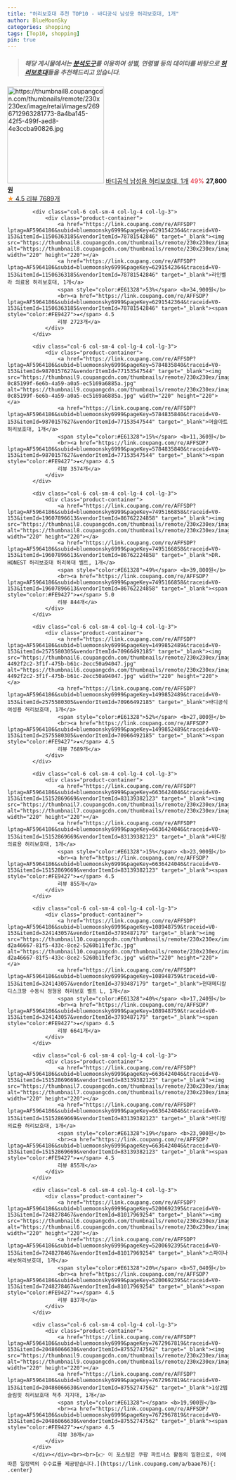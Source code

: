 ```yaml
---
title: "허리보호대 추천 TOP10 - 바디공식 남성용 허리보호대, 1개"
author: BlueMoonSky
categories: shopping
tags: [Top10, shopping]
pin: true
---
```


> ##### 해당 게시물에서는 [**분석도구**](https://itemscout.io/)를 이용하여 **성별**, **연령별** 등의 데이터를 바탕으로 [**허리보호대**](https://link.coupang.com/a/baae76)들을 추천해드리고 있습니다.
<div class="container"><div class="row">
            <div class="col-6 col-sm-4 col-lg-4 col-lg-3">
                <div class="product-container">
                    <a href="https://link.coupang.com/re/AFFSDP?lptag=AF5964186&subid=bluemoonsky6999&pageKey=1499852489&traceid=V0-153&itemId=18840231684&vendorItemId=70966492029" target="_blank"><img src="https://thumbnail8.coupangcdn.com/thumbnails/remote/230x230ex/image/retail/images/2696712963281773-8a4ba145-42f5-499f-aed8-4e3ccba90826.jpg" alt="https://thumbnail8.coupangcdn.com/thumbnails/remote/230x230ex/image/retail/images/2696712963281773-8a4ba145-42f5-499f-aed8-4e3ccba90826.jpg" width="220" height="220"></a>
                    <a href="https://link.coupang.com/re/AFFSDP?lptag=AF5964186&subid=bluemoonsky6999&pageKey=1499852489&traceid=V0-153&itemId=18840231684&vendorItemId=70966492029" target="_blank">바디공식 남성용 허리보호대, 1개</a>
                    <span style="color:#E61328">49%</span> <b>27,800원</b>
                    <br><a href="https://link.coupang.com/re/AFFSDP?lptag=AF5964186&subid=bluemoonsky6999&pageKey=1499852489&traceid=V0-153&itemId=18840231684&vendorItemId=70966492029" target="_blank"><span style="color:#FE9427">★</span> 4.5
                    리뷰 7689개</a>
                </div>
            </div>
            
            <div class="col-6 col-sm-4 col-lg-4 col-lg-3">
                <div class="product-container">
                    <a href="https://link.coupang.com/re/AFFSDP?lptag=AF5964186&subid=bluemoonsky6999&pageKey=6291542364&traceid=V0-153&itemId=11506363185&vendorItemId=78781542846" target="_blank"><img src="https://thumbnail8.coupangcdn.com/thumbnails/remote/230x230ex/image/vendor_inventory/92f8/f73f17c80cff46366e8c74d4a5ef2bbdd0545bfe799f22aa6fc3379e94d6.jpg" alt="https://thumbnail8.coupangcdn.com/thumbnails/remote/230x230ex/image/vendor_inventory/92f8/f73f17c80cff46366e8c74d4a5ef2bbdd0545bfe799f22aa6fc3379e94d6.jpg" width="220" height="220"></a>
                    <a href="https://link.coupang.com/re/AFFSDP?lptag=AF5964186&subid=bluemoonsky6999&pageKey=6291542364&traceid=V0-153&itemId=11506363185&vendorItemId=78781542846" target="_blank">라인벨라 의료용 허리보호대, 1개</a>
                    <span style="color:#E61328">53%</span> <b>34,900원</b>
                    <br><a href="https://link.coupang.com/re/AFFSDP?lptag=AF5964186&subid=bluemoonsky6999&pageKey=6291542364&traceid=V0-153&itemId=11506363185&vendorItemId=78781542846" target="_blank"><span style="color:#FE9427">★</span> 4.5
                    리뷰 2723개</a>
                </div>
            </div>
            
            <div class="col-6 col-sm-4 col-lg-4 col-lg-3">
                <div class="product-container">
                    <a href="https://link.coupang.com/re/AFFSDP?lptag=AF5964186&subid=bluemoonsky6999&pageKey=5784835840&traceid=V0-153&itemId=9870157627&vendorItemId=77153547544" target="_blank"><img src="https://thumbnail9.coupangcdn.com/thumbnails/remote/230x230ex/image/retail/images/6162382043560852-0c85199f-6e6b-4a59-a0a5-ec5169a6885a.jpg" alt="https://thumbnail9.coupangcdn.com/thumbnails/remote/230x230ex/image/retail/images/6162382043560852-0c85199f-6e6b-4a59-a0a5-ec5169a6885a.jpg" width="220" height="220"></a>
                    <a href="https://link.coupang.com/re/AFFSDP?lptag=AF5964186&subid=bluemoonsky6999&pageKey=5784835840&traceid=V0-153&itemId=9870157627&vendorItemId=77153547544" target="_blank">머슬아트 허리보호대, 1개</a>
                    <span style="color:#E61328">15%</span> <b>11,360원</b>
                    <br><a href="https://link.coupang.com/re/AFFSDP?lptag=AF5964186&subid=bluemoonsky6999&pageKey=5784835840&traceid=V0-153&itemId=9870157627&vendorItemId=77153547544" target="_blank"><span style="color:#FE9427">★</span> 4.5
                    리뷰 3574개</a>
                </div>
            </div>
            
            <div class="col-6 col-sm-4 col-lg-4 col-lg-3">
                <div class="product-container">
                    <a href="https://link.coupang.com/re/AFFSDP?lptag=AF5964186&subid=bluemoonsky6999&pageKey=7495166858&traceid=V0-153&itemId=19607896613&vendorItemId=86762224858" target="_blank"><img src="https://thumbnail8.coupangcdn.com/thumbnails/remote/230x230ex/image/vendor_inventory/0fa2/d56f43f316e9e814aec6c454f4119c26d4ca8287f34543860afc2cd86f1f.jpg" alt="https://thumbnail8.coupangcdn.com/thumbnails/remote/230x230ex/image/vendor_inventory/0fa2/d56f43f316e9e814aec6c454f4119c26d4ca8287f34543860afc2cd86f1f.jpg" width="220" height="220"></a>
                    <a href="https://link.coupang.com/re/AFFSDP?lptag=AF5964186&subid=bluemoonsky6999&pageKey=7495166858&traceid=V0-153&itemId=19607896613&vendorItemId=86762224858" target="_blank">DR. HONEST 허리보호대 허리복대 벨트, 1개</a>
                    <span style="color:#E61328">49%</span> <b>39,800원</b>
                    <br><a href="https://link.coupang.com/re/AFFSDP?lptag=AF5964186&subid=bluemoonsky6999&pageKey=7495166858&traceid=V0-153&itemId=19607896613&vendorItemId=86762224858" target="_blank"><span style="color:#FE9427">★</span> 5.0
                    리뷰 844개</a>
                </div>
            </div>
            
            <div class="col-6 col-sm-4 col-lg-4 col-lg-3">
                <div class="product-container">
                    <a href="https://link.coupang.com/re/AFFSDP?lptag=AF5964186&subid=bluemoonsky6999&pageKey=1499852489&traceid=V0-153&itemId=2575580305&vendorItemId=70966492185" target="_blank"><img src="https://thumbnail6.coupangcdn.com/thumbnails/remote/230x230ex/image/retail/images/4517803960478523-4492f2c2-3f1f-475b-b61c-2ecc50a94047.jpg" alt="https://thumbnail6.coupangcdn.com/thumbnails/remote/230x230ex/image/retail/images/4517803960478523-4492f2c2-3f1f-475b-b61c-2ecc50a94047.jpg" width="220" height="220"></a>
                    <a href="https://link.coupang.com/re/AFFSDP?lptag=AF5964186&subid=bluemoonsky6999&pageKey=1499852489&traceid=V0-153&itemId=2575580305&vendorItemId=70966492185" target="_blank">바디공식 여성용 허리보호대, 1개</a>
                    <span style="color:#E61328">52%</span> <b>27,800원</b>
                    <br><a href="https://link.coupang.com/re/AFFSDP?lptag=AF5964186&subid=bluemoonsky6999&pageKey=1499852489&traceid=V0-153&itemId=2575580305&vendorItemId=70966492185" target="_blank"><span style="color:#FE9427">★</span> 4.5
                    리뷰 7689개</a>
                </div>
            </div>
            
            <div class="col-6 col-sm-4 col-lg-4 col-lg-3">
                <div class="product-container">
                    <a href="https://link.coupang.com/re/AFFSDP?lptag=AF5964186&subid=bluemoonsky6999&pageKey=6636424046&traceid=V0-153&itemId=15152869669&vendorItemId=83139382123" target="_blank"><img src="https://thumbnail7.coupangcdn.com/thumbnails/remote/230x230ex/image/vendor_inventory/96cf/d4b1b25b859857034ec9f89eef167ca863b913b706c39e70bf2c8aa75f63.jpg" alt="https://thumbnail7.coupangcdn.com/thumbnails/remote/230x230ex/image/vendor_inventory/96cf/d4b1b25b859857034ec9f89eef167ca863b913b706c39e70bf2c8aa75f63.jpg" width="220" height="220"></a>
                    <a href="https://link.coupang.com/re/AFFSDP?lptag=AF5964186&subid=bluemoonsky6999&pageKey=6636424046&traceid=V0-153&itemId=15152869669&vendorItemId=83139382123" target="_blank">바디랑 의료용 허리보호대, 1개</a>
                    <span style="color:#E61328">15%</span> <b>23,900원</b>
                    <br><a href="https://link.coupang.com/re/AFFSDP?lptag=AF5964186&subid=bluemoonsky6999&pageKey=6636424046&traceid=V0-153&itemId=15152869669&vendorItemId=83139382123" target="_blank"><span style="color:#FE9427">★</span> 4.5
                    리뷰 855개</a>
                </div>
            </div>
            
            <div class="col-6 col-sm-4 col-lg-4 col-lg-3">
                <div class="product-container">
                    <a href="https://link.coupang.com/re/AFFSDP?lptag=AF5964186&subid=bluemoonsky6999&pageKey=108948759&traceid=V0-153&itemId=324143057&vendorItemId=3793487179" target="_blank"><img src="https://thumbnail10.coupangcdn.com/thumbnails/remote/230x230ex/image/retail/images/4266919419655764-d2a46667-81f5-433c-8ce2-5260b11fef3c.jpg" alt="https://thumbnail10.coupangcdn.com/thumbnails/remote/230x230ex/image/retail/images/4266919419655764-d2a46667-81f5-433c-8ce2-5260b11fef3c.jpg" width="220" height="220"></a>
                    <a href="https://link.coupang.com/re/AFFSDP?lptag=AF5964186&subid=bluemoonsky6999&pageKey=108948759&traceid=V0-153&itemId=324143057&vendorItemId=3793487179" target="_blank">현대메디칼 디스크팡 수동식 정형용 허리보호 벨트 L, 1개</a>
                    <span style="color:#E61328">40%</span> <b>17,240원</b>
                    <br><a href="https://link.coupang.com/re/AFFSDP?lptag=AF5964186&subid=bluemoonsky6999&pageKey=108948759&traceid=V0-153&itemId=324143057&vendorItemId=3793487179" target="_blank"><span style="color:#FE9427">★</span> 4.5
                    리뷰 6641개</a>
                </div>
            </div>
            
            <div class="col-6 col-sm-4 col-lg-4 col-lg-3">
                <div class="product-container">
                    <a href="https://link.coupang.com/re/AFFSDP?lptag=AF5964186&subid=bluemoonsky6999&pageKey=6636424046&traceid=V0-153&itemId=15152869669&vendorItemId=83139382123" target="_blank"><img src="https://thumbnail7.coupangcdn.com/thumbnails/remote/230x230ex/image/vendor_inventory/96cf/d4b1b25b859857034ec9f89eef167ca863b913b706c39e70bf2c8aa75f63.jpg" alt="https://thumbnail7.coupangcdn.com/thumbnails/remote/230x230ex/image/vendor_inventory/96cf/d4b1b25b859857034ec9f89eef167ca863b913b706c39e70bf2c8aa75f63.jpg" width="220" height="220"></a>
                    <a href="https://link.coupang.com/re/AFFSDP?lptag=AF5964186&subid=bluemoonsky6999&pageKey=6636424046&traceid=V0-153&itemId=15152869669&vendorItemId=83139382123" target="_blank">바디랑 의료용 허리보호대, 1개</a>
                    <span style="color:#E61328">19%</span> <b>23,900원</b>
                    <br><a href="https://link.coupang.com/re/AFFSDP?lptag=AF5964186&subid=bluemoonsky6999&pageKey=6636424046&traceid=V0-153&itemId=15152869669&vendorItemId=83139382123" target="_blank"><span style="color:#FE9427">★</span> 4.5
                    리뷰 855개</a>
                </div>
            </div>
            
            <div class="col-6 col-sm-4 col-lg-4 col-lg-3">
                <div class="product-container">
                    <a href="https://link.coupang.com/re/AFFSDP?lptag=AF5964186&subid=bluemoonsky6999&pageKey=5200692395&traceid=V0-153&itemId=7248278467&vendorItemId=81017969254" target="_blank"><img src="https://thumbnail6.coupangcdn.com/thumbnails/remote/230x230ex/image/vendor_inventory/36ab/28d4fc5478cd479938554bec4130d18073d8abb98cc1e19cc69b6b254539.jpg" alt="https://thumbnail6.coupangcdn.com/thumbnails/remote/230x230ex/image/vendor_inventory/36ab/28d4fc5478cd479938554bec4130d18073d8abb98cc1e19cc69b6b254539.jpg" width="220" height="220"></a>
                    <a href="https://link.coupang.com/re/AFFSDP?lptag=AF5964186&subid=bluemoonsky6999&pageKey=5200692395&traceid=V0-153&itemId=7248278467&vendorItemId=81017969254" target="_blank">스파이나써보허리보호대, 1개</a>
                    <span style="color:#E61328">20%</span> <b>57,040원</b>
                    <br><a href="https://link.coupang.com/re/AFFSDP?lptag=AF5964186&subid=bluemoonsky6999&pageKey=5200692395&traceid=V0-153&itemId=7248278467&vendorItemId=81017969254" target="_blank"><span style="color:#FE9427">★</span> 4.5
                    리뷰 837개</a>
                </div>
            </div>
            
            <div class="col-6 col-sm-4 col-lg-4 col-lg-3">
                <div class="product-container">
                    <a href="https://link.coupang.com/re/AFFSDP?lptag=AF5964186&subid=bluemoonsky6999&pageKey=7672967819&traceid=V0-153&itemId=20486066630&vendorItemId=87552747562" target="_blank"><img src="https://thumbnail9.coupangcdn.com/thumbnails/remote/230x230ex/image/vendor_inventory/a154/4e63c565723f1e01e5f6ea08e38a0e4eb801115398a31a7563bbee4d8fe6.jpg" alt="https://thumbnail9.coupangcdn.com/thumbnails/remote/230x230ex/image/vendor_inventory/a154/4e63c565723f1e01e5f6ea08e38a0e4eb801115398a31a7563bbee4d8fe6.jpg" width="220" height="220"></a>
                    <a href="https://link.coupang.com/re/AFFSDP?lptag=AF5964186&subid=bluemoonsky6999&pageKey=7672967819&traceid=V0-153&itemId=20486066630&vendorItemId=87552747562" target="_blank">1상2템 슬림핏 허리보호대 척추 지지대, 1개</a>
                    <span style="color:#E61328"></span> <b>19,900원</b>
                    <br><a href="https://link.coupang.com/re/AFFSDP?lptag=AF5964186&subid=bluemoonsky6999&pageKey=7672967819&traceid=V0-153&itemId=20486066630&vendorItemId=87552747562" target="_blank"><span style="color:#FE9427">★</span> 4.5
                    리뷰 30개</a>
                </div>
            </div>
            </div></div><br><br>[👉 이 포스팅은 쿠팡 파트너스 활동의 일환으로, 이에 따른 일정액의 수수료를 제공받습니다.](https://link.coupang.com/a/baae76){: .center}